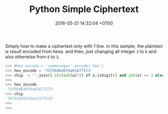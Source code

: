 ﻿---layout: posttitle:  "Python Simple Ciphertext"date:   2016-05-21 14:32:04 +0700categories: [python, security]---Simply how to make a ciphertext only with 1 line. in this sample, the plaintext is result encoded from hexa. and then, just changing all integer `3` to `6` and also otherwise from `6` to `3`.```python>>> #hex_encode = 'summonagus'.encode('hex')>>> hex_encode = '73756d6d6f6e61677573'>>> chip  = ''.join([ str(int(a)*2) if a.isdigit() and int(a) == 3 else str(int(a)/2) if a.isdigit() and int(a) == 6 else a for a in hex_encode ])>>> >>> hex_encode'73756d6d6f6e61677573'>>> chip'76753d3d3f3e31377576'>>> >>> ```